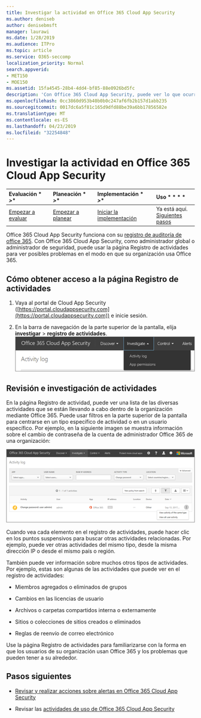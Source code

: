 ```yaml
---
title: Investigar la actividad en Office 365 Cloud App Security
ms.author: deniseb
author: denisebmsft
manager: laurawi
ms.date: 1/28/2019
ms.audience: ITPro
ms.topic: article
ms.service: O365-seccomp
localization_priority: Normal
search.appverid:
- MET150
- MOE150
ms.assetid: 15fa4545-28b4-4dd4-bf85-88e0926bd5fc
description: 'Con Office 365 Cloud App Security, puede ver lo que ocurre en su entorno de Office 365 buscando y investigando actividades y cuentas. '
ms.openlocfilehash: 0cc3860d953b40b0b0c247af6fb2b157d1abb235
ms.sourcegitcommit: 0017dc6a5f81c165d9dfd88be39a6bb17856582e
ms.translationtype: MT
ms.contentlocale: es-ES
ms.lasthandoff: 04/23/2019
ms.locfileid: "32254848"
---
```

# <a name="investigate-an-activity-in-office-365-cloud-app-security"></a>Investigar la actividad en Office 365 Cloud App Security
  
|Evaluación * *\>**|Planeación * *\>**|Implementación * *\>**|Uso * * * *|
|:-----|:-----|:-----|:-----|
|[Empezar a evaluar](office-365-cas-overview.md) <br/> |[Empezar a planear](get-ready-for-office-365-cas.md) <br/> |[Iniciar la implementación](turn-on-office-365-cas.md) <br/> |Ya está aquí.  <br/> [Siguientes pasos](#next-steps) <br/> |
   
Office 365 Cloud App Security funciona con su [registro de auditoría de office 365](detailed-properties-in-the-office-365-audit-log.md). Con Office 365 Cloud App Security, como administrador global o administrador de seguridad, puede usar la página Registro de actividades para ver posibles problemas en el modo en que su organización usa Office 365.
  
## <a name="how-to-get-to-the-activity-log-page"></a>Cómo obtener acceso a la página Registro de actividades

1. Vaya al portal de Cloud App Security ([https://portal.cloudappsecurity.com](https://portal.cloudappsecurity.com)) e inicie sesión.
  
2. En la barra de navegación de la parte superior de la pantalla, elija **investigar** \> **registro de actividades**.<br/>![En el portal de CAS de O365, elija investigar.](media/8c7b87c9-71a6-4952-adb2-185e941ffe9a.png)
  
## <a name="review-and-investigate-activities"></a>Revisión e investigación de actividades

En la página Registro de actividad, puede ver una lista de las diversas actividades que se están llevando a cabo dentro de la organización mediante Office 365. Puede usar filtros en la parte superior de la pantalla para centrarse en un tipo específico de actividad o en un usuario específico. Por ejemplo, en la siguiente imagen se muestra información sobre el cambio de contraseña de la cuenta de administrador Office 365 de una organización:
  
![En Office 365 Cloud App Security, elija investigar \> registro de actividad.](media/5d54600c-59cd-4f33-b4f0-29b75c37baae.png)
  
Cuando vea cada elemento en el registro de actividades, puede hacer clic en los puntos suspensivos para buscar otras actividades relacionadas. Por ejemplo, puede ver otras actividades del mismo tipo, desde la misma dirección IP o desde el mismo país o región.
  
También puede ver información sobre muchos otros tipos de actividades. Por ejemplo, estas son algunas de las actividades que puede ver en el registro de actividades:
  
- Miembros agregados o eliminados de grupos
    
- Cambios en las licencias de usuario
    
- Archivos o carpetas compartidos interna o externamente
    
- Sitios o colecciones de sitios creados o eliminados
    
- Reglas de reenvío de correo electrónico
    
Use la página Registro de actividades para familiarizarse con la forma en que los usuarios de su organización usan Office 365 y los problemas que pueden tener a su alrededor.
  
## <a name="next-steps"></a>Pasos siguientes

- [Revisar y realizar acciones sobre alertas en Office 365 Cloud App Security](review-office-365-cas-alerts.md)
    
- Revisar las [actividades de uso de Office 365 Cloud App Security](utilization-activities-for-ocas.md)
    

